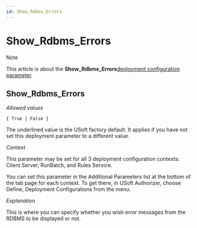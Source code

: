 ```yaml
---
id: Show_Rdbms_Errors
---
```


# Show_Rdbms_Errors



> [!NOTE]
> This article is about the **Show_Rdbms_Errors**[deployment configuration parameter](/docs/Authorisation%20and%20access/Deployment%20configurations/Deployment%20configuration%20parameters.md).

## **Show_Rdbms_Errors**

*Allowed values*

```
{ True | False }
```

The underlined value is the USoft factory default. It applies if you have not set this deployment parameter to a different value.

*Context*

This parameter may be set for all 3 deployment configuration contexts: Client Server, RunBatch, and Rules Service.

You can set this parameter in the Additional Parameters list at the bottom of the tab page for each context. To get there, in USoft Authorizer, choose Define, Deployment Configurations from the menu.

*Explanation*

This is where you can specify whether you wish error messages from the RDBMS to be displayed or not.